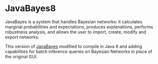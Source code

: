 # JavaBayes8
JavaBayes is a system that handles Bayesian networks: it calculates marginal probabilities and expectations, produces explanations, performs robustness analysis, and allows the user to import, create, modify and export networks.

This version of [JavaBayes](https://www.cs.cmu.edu/~javabayes/Home/) modified to compile in Java 8 and adding capabilities for batch inference queries on Bayesian Networks in place of the original GUI.
